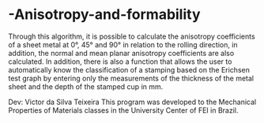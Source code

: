 # -Anisotropy-and-formability

Through this algorithm, it is possible to calculate the anisotropy coefficients of a sheet metal at 0°, 45° and 90° in relation to the rolling direction, in addition, the normal and mean planar anisotropy coefficients are also calculated. In addition, there is also a function that allows the user to automatically know the classification of a stamping based on the Erichsen test graph by entering only the measurements of the thickness of the metal sheet and the depth of the stamped cup in mm.

Dev: Victor da Silva Teixeira
This program was developed to the Mechanical Properties of Materials classes in the University Center of FEI in Brazil.
